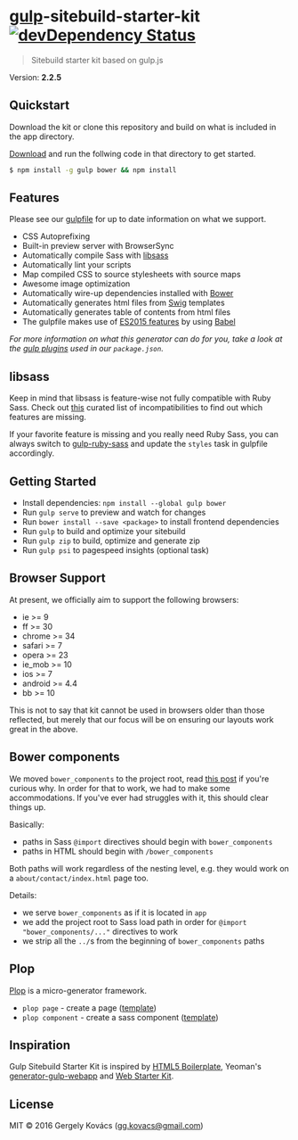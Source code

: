 # [gulp](https://github.com/gulpjs/gulp)-sitebuild-starter-kit [![devDependency Status][daviddm-image]][daviddm-url]
> Sitebuild starter kit based on gulp.js

Version: **2.2.5**

## Quickstart
Download the kit or clone this repository and build on what is included in the app directory.

[Download](https://github.com/ggkovacs/gulp-sitebuild-starter-kit/releases/latest) and run the follwing code in that directory to get started.

```sh
$ npm install -g gulp bower && npm install
```

## Features

Please see our [gulpfile](gulpfile.babel.js) for up to date information on what we support.

* CSS Autoprefixing 
* Built-in preview server with BrowserSync
* Automatically compile Sass with [libsass](http://libsass.org)
* Automatically lint your scripts
* Map compiled CSS to source stylesheets with source maps
* Awesome image optimization
* Automatically wire-up dependencies installed with [Bower](http://bower.io)
* Automatically generates html files from [Swig](http://paularmstrong.github.io/swig/) templates
* Automatically generates table of contents from html files
* The gulpfile makes use of [ES2015 features](https://babeljs.io/docs/learn-es2015/) by using [Babel](https://babeljs.io)

*For more information on what this generator can do for you, take a look at the [gulp plugins](package.json) used in our `package.json`.*

## libsass

Keep in mind that libsass is feature-wise not fully compatible with Ruby Sass. Check out [this](http://sass-compatibility.github.io) curated list of incompatibilities to find out which features are missing.

If your favorite feature is missing and you really need Ruby Sass, you can always switch to [gulp-ruby-sass](https://github.com/sindresorhus/gulp-ruby-sass) and update the `styles` task in gulpfile accordingly.

## Getting Started

- Install dependencies: `npm install --global gulp bower`
- Run `gulp serve` to preview and watch for changes
- Run `bower install --save <package>` to install frontend dependencies
- Run `gulp` to build and optimize your sitebuild
- Run `gulp zip` to build, optimize and generate zip
- Run `gulp psi` to pagespeed insights (optional task)

## Browser Support
At present, we officially aim to support the following browsers:

- ie >= 9
- ff >= 30
- chrome >= 34
- safari >= 7
- opera >= 23
- ie_mob >= 10
- ios >= 7
- android >= 4.4
- bb >= 10

This is not to say that kit cannot be used in browsers older than those reflected, but merely that our focus will be on ensuring our layouts work great in the above.

## Bower components

We moved `bower_components` to the project root, read [this post](http://yeoman.io/blog/bower_components-in-project-root.html) if you're curious why. In order for that to work, we had to make some accommodations. If you've ever had struggles with it, this should clear things up.

Basically:

* paths in Sass `@import` directives should begin with `bower_components`
* paths in HTML should begin with `/bower_components`

Both paths will work regardless of the nesting level, e.g. they would work on a `about/contact/index.html` page too.

Details:

* we serve `bower_components` as if it is located in `app`
* we add the project root to Sass load path in order for `@import "bower_components/..."` directives to work
* we strip all the `../`s from the beginning of `bower_components` paths

## Plop

[Plop](https://github.com/amwmedia/plop) is a micro-generator framework.

* `plop page` - create a page ([template](https://github.com/ggkovacs/gulp-sitebuild-starter-kit/blob/master/templates/view.hbs))
* `plop component` - create a sass component ([template](https://github.com/ggkovacs/gulp-sitebuild-starter-kit/blob/master/templates/component.hbs))

## Inspiration

Gulp Sitebuild Starter Kit is inspired by [HTML5 Boilerplate](https://html5boilerplate.com/), Yeoman's [generator-gulp-webapp](https://github.com/yeoman/generator-gulp-webapp) and [Web Starter Kit](https://github.com/google/web-starter-kit).

## License
MIT © 2016 Gergely Kovács (gg.kovacs@gmail.com)

[daviddm-image]: https://david-dm.org/ggkovacs/gulp-sitebuild-starter-kit/dev-status.svg
[daviddm-url]: https://david-dm.org/ggkovacs/gulp-sitebuild-starter-kit#info=devDependencies
